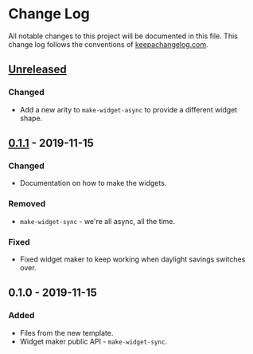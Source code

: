 # Change Log
All notable changes to this project will be documented in this file. This change log follows the conventions of [keepachangelog.com](http://keepachangelog.com/).

## [Unreleased]
### Changed
- Add a new arity to `make-widget-async` to provide a different widget shape.

## [0.1.1] - 2019-11-15
### Changed
- Documentation on how to make the widgets.

### Removed
- `make-widget-sync` - we're all async, all the time.

### Fixed
- Fixed widget maker to keep working when daylight savings switches over.

## 0.1.0 - 2019-11-15
### Added
- Files from the new template.
- Widget maker public API - `make-widget-sync`.

[Unreleased]: https://github.com/your-name/matplotlib-clj/compare/0.1.1...HEAD
[0.1.1]: https://github.com/your-name/matplotlib-clj/compare/0.1.0...0.1.1
